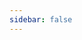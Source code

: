 ```yaml
---
sidebar: false
---
```

<script setup>
import { withBase, useData } from 'vitepress'
const { theme } = useData()
import ArticleList from '@/components/article/List.vue'
import Pagination from '@/components/article/Pagination.vue'
import ArticleTag from '@/components/article/Tag.vue'
const pageSize = theme.value.pageSize
let articles = theme.value.articles
const tag = 'JSON.parse'

  articles = articles.filter(({ frontMatter: { tags = [] } }) => tags.includes('JSON.parse'))

articles = articles.slice(3 * (1 - 1), 3 * 1)
const href = function (page) {
  return withBase(`/paging/tag/JSON.parse/page_${page}.html`)
}
</script>
<article-tag :current-tag="'JSON.parse'" />
<article-list :articles="articles" />
<pagination :articles="articles" :current-page="1" :page-count="1" :href="href" />
